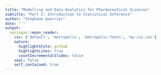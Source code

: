```yaml
---
title: "Modelling and Data Analytics for Pharmaceutical Sciences"
subtitle: "Part I: Introduction to Statistical Inference"
author: "Stéphane Guerrier"
date: " "
output:
  xaringan::moon_reader:
    css: ['default', 'metropolis', 'metropolis-fonts', 'my-css.css']
    nature:
      highlightStyle: github
      highlightLines: true
      countIncrementalSlides: false
    seal: false
    self_contained: true
---
```

